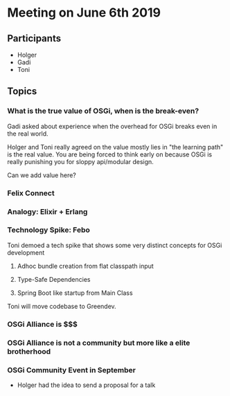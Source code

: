 # Meeting on June 6th 2019 

## Participants

- Holger
- Gadi
- Toni

## Topics

### What is the true value of OSGi, when is the break-even?

Gadi asked about experience when the overhead for OSGi breaks even in the real world.

Holger and Toni really agreed on the value mostly lies in "the learning path" is the real value. You are being forced to think early on because OSGi is really punishing you for sloppy api/modular design.

Can we add value here?

### Felix Connect

### Analogy: Elixir + Erlang

### Technology Spike: Febo

Toni demoed a tech spike that shows some very distinct concepts for OSGi development

1. Adhoc bundle creation from flat classpath input

2. Type-Safe Dependencies

3. Spring Boot like startup from Main Class

Toni will move codebase to Greendev.

### OSGi Alliance is $$$

### OSGi Alliance is not a community but more like a elite brotherhood

### OSGi Community Event in September

- Holger had the idea to send a proposal for a talk
